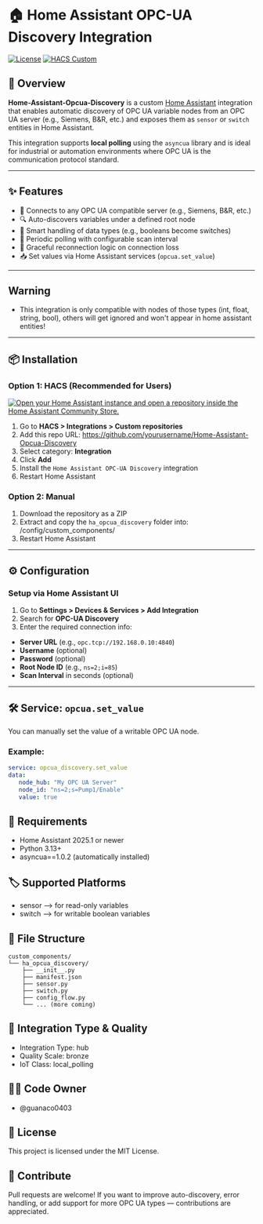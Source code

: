 # 🏠 Home Assistant OPC-UA Discovery Integration

[![License](https://img.shields.io/badge/license-MIT-blue.svg)](LICENSE)
[![HACS Custom](https://img.shields.io/badge/HACS-Custom-orange.svg)](https://hacs.xyz)

## 🔌 Overview

**Home-Assistant-Opcua-Discovery** is a custom [Home Assistant](https://www.home-assistant.io) integration that enables automatic discovery of OPC UA variable nodes from an OPC UA server (e.g., Siemens, B&R, etc.) and exposes them as `sensor` or `switch` entities in Home Assistant.

This integration supports **local polling** using the `asyncua` library and is ideal for industrial or automation environments where OPC UA is the communication protocol standard.

---

## ✨ Features

- 📡 Connects to any OPC UA compatible server (e.g., Siemens, B&R, etc.)
- 🔍 Auto-discovers variables under a defined root node
- 🧠 Smart handling of data types (e.g., booleans become switches)
- 🔄 Periodic polling with configurable scan interval
- 🧪 Graceful reconnection logic on connection loss
- 📥 Set values via Home Assistant services (`opcua.set_value`)

---

## Warning
- This integration is only compatible with nodes of those types (int, float, string, bool), others will get ignored and won't appear in home assistant entities!

---

## 📦 Installation

### Option 1: HACS (Recommended for Users)
[![Open your Home Assistant instance and open a repository inside the Home Assistant Community Store.](https://my.home-assistant.io/badges/hacs_repository.svg)](https://my.home-assistant.io/redirect/hacs_repository/?repository=Home-Assistant-Opcua-Discovery&owner=guanaco0403&category=integration)

1. Go to **HACS > Integrations > Custom repositories**
2. Add this repo URL: https://github.com/yourusername/Home-Assistant-Opcua-Discovery
3. Select category: **Integration**
4. Click **Add**
5. Install the `Home Assistant OPC-UA Discovery` integration
6. Restart Home Assistant

### Option 2: Manual

1. Download the repository as a ZIP
2. Extract and copy the `ha_opcua_discovery` folder into: /config/custom_components/
3. Restart Home Assistant

---

## ⚙️ Configuration

### Setup via Home Assistant UI

1. Go to **Settings > Devices & Services > Add Integration**
2. Search for **OPC-UA Discovery**
3. Enter the required connection info:
- **Server URL** (e.g., `opc.tcp://192.168.0.10:4840`)
- **Username** (optional)
- **Password** (optional)
- **Root Node ID** (e.g., `ns=2;i=85`)
- **Scan Interval** in seconds (optional)

---

## 🛠 Service: `opcua.set_value`

You can manually set the value of a writable OPC UA node.

### Example:

```yaml
service: opcua_discovery.set_value
data:
   node_hub: "My OPC UA Server"
   node_id: "ns=2;s=Pump1/Enable"
   value: true
```

## 🧪 Requirements

- Home Assistant 2025.1 or newer
- Python 3.13+
- asyncua==1.0.2 (automatically installed)

## 🏷 Supported Platforms

- sensor –> for read-only variables
- switch –> for writable boolean variables

## 📁 File Structure

```
custom_components/
└── ha_opcua_discovery/
    ├── __init__.py
    ├── manifest.json
    ├── sensor.py
    ├── switch.py
    ├── config_flow.py
    └── ... (more coming)
```

## 📌 Integration Type & Quality

- Integration Type: hub
- Quality Scale: bronze
- IoT Class: local_polling

## 🧑‍💻 Code Owner

- @guanaco0403

## 🪪 License

This project is licensed under the MIT License.

## 📢 Contribute

Pull requests are welcome! If you want to improve auto-discovery, error handling, or add support for more OPC UA types — contributions are appreciated.
